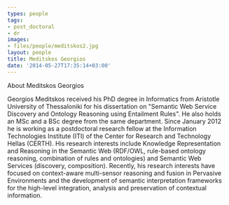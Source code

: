 ```yaml
---
types: people
tags:
- post_doctoral
- dr
images:
- files/people/meditskos2.jpg
layout: people
title: Meditskos Georgios
date: '2014-05-27T17:35:14+03:00'
---
```

<p>About Meditskos Georgios</p>
<p>Georgios Meditskos received his PhD degree in Informatics from Aristotle University of Thessaloniki for his dissertation on "Semantic Web Service Discovery and Ontology Reasoning using Entailment Rules". He also holds an MSc and a BSc degree from the same department. Since January 2012 he is working as a postdoctoral research fellow at the Information Technologies Institute (ITI) of the Center for Research and Technology Hellas (CERTH). His research interests include Knowledge Representation and Reasoning in the Semantic Web (RDF/OWL, rule-based ontology reasoning, combination of rules and ontologies) and Semantic Web Services (discovery, composition). Recently, his research interests have focused on context-aware multi-sensor reasoning and fusion in Pervasive Environments and the development of semantic interpretation frameworks for the high-level integration, analysis and preservation of contextual information.</p>
